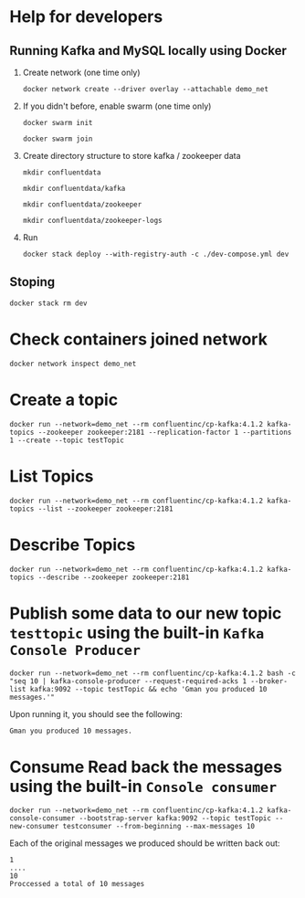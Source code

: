 # Help for developers

## Running Kafka and MySQL locally using Docker

1. Create network (one time only)

     `docker network create --driver overlay --attachable demo_net`

2. If you didn't before, enable swarm (one time only)

    `docker swarm init`
    
    `docker swarm join`

3. Create directory structure to store kafka / zookeeper data

    `mkdir confluentdata`

    `mkdir confluentdata/kafka`

    `mkdir confluentdata/zookeeper`

    `mkdir confluentdata/zookeeper-logs`

4. Run 

      `docker stack deploy --with-registry-auth -c ./dev-compose.yml dev`


## Stoping 
```
docker stack rm dev
```

# Check containers joined network
```
docker network inspect demo_net
```

# Create a topic
```
docker run --network=demo_net --rm confluentinc/cp-kafka:4.1.2 kafka-topics --zookeeper zookeeper:2181 --replication-factor 1 --partitions 1 --create --topic testTopic
```

# List Topics
```
docker run --network=demo_net --rm confluentinc/cp-kafka:4.1.2 kafka-topics --list --zookeeper zookeeper:2181
```

# Describe Topics
```
docker run --network=demo_net --rm confluentinc/cp-kafka:4.1.2 kafka-topics --describe --zookeeper zookeeper:2181
```

# Publish some data to our new topic `testtopic` using the built-in `Kafka Console Producer`
```
docker run --network=demo_net --rm confluentinc/cp-kafka:4.1.2 bash -c "seq 10 | kafka-console-producer --request-required-acks 1 --broker-list kafka:9092 --topic testTopic && echo 'Gman you produced 10 messages.'"
```

Upon running it, you should see the following:
```
Gman you produced 10 messages.
```

# Consume Read back the messages using the built-in `Console consumer`
```
docker run --network=demo_net --rm confluentinc/cp-kafka:4.1.2 kafka-console-consumer --bootstrap-server kafka:9092 --topic testTopic --new-consumer testconsumer --from-beginning --max-messages 10
```

Each of the original messages we produced should be written back out:
```
1
....
10
Proccessed a total of 10 messages
```
